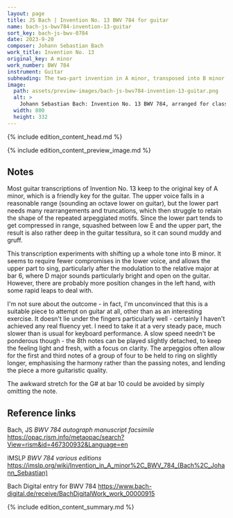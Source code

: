 ```yaml
---
layout: page
title: JS Bach | Invention No. 13 BWV 784 for guitar
name: bach-js-bwv784-invention-13-guitar
sort_key: bach-js-bwv-0784
date: 2023-9-20
composer: Johann Sebastian Bach
work_title: Invention No. 13
original_key: A minor
work_number: BWV 784
instrument: Guitar
subheading: The two-part invention in A minor, transposed into B minor in this arrangement for classical guitar.
image:
  path: assets/preview-images/bach-js-bwv784-invention-13-guitar.png
  alt: >
    Johann Sebastian Bach: Invention No. 13 BWV 784, arranged for classical guitar (original key A minor).
  width: 800
  height: 332
---
```


{% include edition_content_head.md %}
<!--more-->
{% include edition_content_preview_image.md %}

## Notes

Most guitar transcriptions of Invention No. 13 keep to the original key of A minor, which is a friendly key for the guitar. The upper voice falls in a reasonable range (sounding an octave lower on guitar), but the lower part needs many rearrangements and truncations, which then struggle to retain the shape of the repeated arpeggiated motifs. Since the lower part tends to get compressed in range, squashed between low E and the upper part, the result is also rather deep in the guitar tessitura, so it can sound muddy and gruff.

This transcription experiments with shifting up a whole tone into B minor. It seems to require fewer compromises in the lower voice, and allows the upper part to sing, particularly after the modulation to the relative major at bar 6, where D major sounds particularly bright and open on the guitar. However, there are probably more position changes in the left hand, with some rapid leaps to deal with.

I'm not sure about the outcome - in fact, I'm unconvinced that this is a suitable piece to attempt on guitar at all, other than as an interesting exercise. It doesn't lie under the fingers particularly well - certainly I haven't achieved any real fluency yet. I need to take it at a very steady pace, much slower than is usual for keyboard performance. A slow speed needn't be ponderous though - the 8th notes can be played slightly detached, to keep the feeling light and fresh, with a focus on clarity. The arpeggios often allow for the first and third notes of a group of four to be held to ring on slightly longer, emphasising the harmony rather than the passing notes, and lending the piece a more guitaristic quality.

The awkward stretch for the G# at bar 10 could be avoided by simply omitting the note.

## Reference links

Bach, JS *BWV 784 autograph manuscript facsimile* <https://opac.rism.info/metaopac/search?View=rism&id=467300932&Language=en>

IMSLP *BWV 784 various editions* <https://imslp.org/wiki/Invention_in_A_minor%2C_BWV_784_(Bach%2C_Johann_Sebastian)>

Bach Digital entry for BWV 784 <https://www.bach-digital.de/receive/BachDigitalWork_work_00000915>

{% include edition_content_summary.md %}
